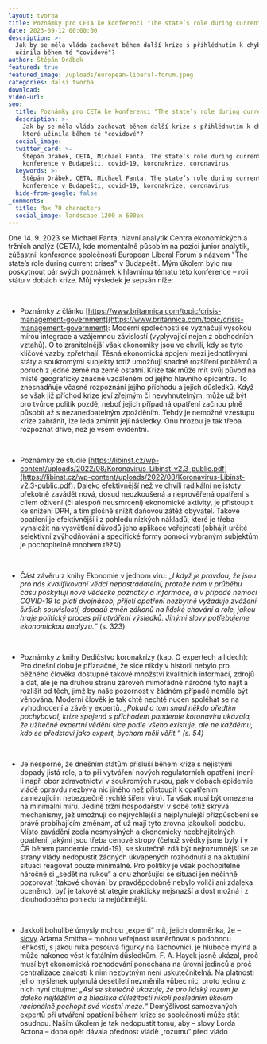 ```yaml
---
layout: tvorba
title: Poznámky pro CETA ke konferenci "The state’s role during current crises"
date: 2023-09-12 00:00:00
description: >-
  Jak by se měla vláda zachovat během další krize s přihlédnutím k chybám, které
  učinila během té "covidové"?
author: Štěpán Drábek
featured: true
featured_image: /uploads/european-liberal-forum.jpeg
categories: dalsi tvorba
download:
video-url:
seo:
  title: Poznámky pro CETA ke konferenci "The state’s role during current crises"
  description: >-
    Jak by se měla vláda zachovat během další krize s přihlédnutím k chybám,
    které učinila během té "covidové"?
  social_image:
  twitter_card: >-
    Štěpán Drábek, CETA, Michael Fanta, The state’s role during current crises,
    konference v Budapešti, covid-19, koronakrize, coronavirus
  keywords: >-
    Štěpán Drábek, CETA, Michael Fanta, The state’s role during current crises,
    konference v Budapešti, covid-19, koronakrize, coronavirus
  hide-from-google: false
_comments:
  title: Max 70 characters
  social_image: landscape 1200 x 600px
---
```

Dne 14. 9. 2023 se Michael Fanta, hlavní analytik Centra ekonomických a tržních analýz (CETA), kde momentálně působím na pozici junior analytik, zúčastnil konference společnosti European Liberal Forum s názvem "The state’s role during current crises" v Budapešti. Mým úkolem bylo mu poskytnout pár svých poznámek k hlavnímu tématu této konference – roli státu v dobách krize. Můj výsledek je sepsán níže:

&nbsp;

* Poznámky z článku [https://www.britannica.com/topic/crisis-management-government](https://www.britannica.com/topic/crisis-management-government): Moderní společnosti se vyznačují vysokou mírou integrace a vzájemnou závislostí (vyplývající nejen z obchodních vztahů). O to zranitelnější však ekonomiky jsou ve chvíli, kdy se tyto klíčové vazby zpřetrhají. Těsná ekonomická spojení mezi jednotlivými státy a soukromými subjekty totiž umožňují snadné rozšíření problémů a poruch z jedné země na země ostatní. Krize tak může mít svůj původ na místě geograficky značně vzdáleném od jejího hlavního epicentra. To znesnadňuje včasné rozpoznání jejího příchodu a jejích důsledků. Když se však již příchod krize jeví zřejmým či nevyhnutelným, může už být pro tvůrce politik pozdě, neboť jejich případná opatření začnou plně působit až s nezanedbatelným zpožděním. Tehdy je nemožné vzestupu krize zabránit, lze leda zmírnit její následky. Onu hrozbu je tak třeba rozpoznat dříve, než je všem evidentní.

  &nbsp;

* Poznámky ze studie [https://libinst.cz/wp-content/uploads/2022/08/Koronavirus-Libinst-v2.3-public.pdf](https://libinst.cz/wp-content/uploads/2022/08/Koronavirus-Libinst-v2.3-public.pdf): Daleko efektivnější než ve chvíli radikální nejistoty překotně zavádět nová, dosud neozkoušená a neprověřená opatření s cílem oživení (či alespoň neusmrcení) ekonomické aktivity, je přistoupit ke snížení DPH, a tím plošně snížit daňovou zátěž obyvatel. Takové opatření je efektivnější i z pohledu nízkých nákladů, které je třeba vynaložit na vysvětlení důvodů jeho aplikace veřejnosti (obhájit určité selektivní zvýhodňování a specifické formy pomoci vybraným subjektům je pochopitelně mnohem těžší).

  &nbsp;

* Část závěru z knihy Ekonomie v jednom viru: *„I když je pravdou, že jsou pro nás kvalifikovaní vědci nepostradatelní, protože nám v průběhu času poskytují nové vědecké poznatky a informace, a v případě nemoci COVID-19 to platí dvojnásob, přijetí opatření nezbytně vyžaduje zvážení širších souvislostí, dopadů změn zákonů na lidské chování a role, jakou hraje politický proces při utváření výsledků. Jinými slovy potřebujeme ekonomickou analýzu.“* (s. 323)

  &nbsp;

* Poznámky z knihy Dedičstvo koronakrízy (kap. O expertech a lidech): Pro dnešní dobu je příznačné, že sice nikdy v historii nebylo pro běžného člověka dostupné takové množství kvalitních informací, zdrojů a dat, ale je na druhou stranu zároveň mimořádně náročné tyto najít a rozlišit od těch, jimž by naše pozornost v žádném případě neměla být věnována. Moderní člověk je tak chtě nechtě nucen spoléhat se na vyhodnocení a závěry expertů. *„Pokud o tom snad někdo předtím pochyboval, krize spojená s příchodem pandemie koronaviru ukázala, že užitečné expertní vědění sice podle všeho existuje, ale ne každému, kdo se představí jako expert, bychom měli věřit.“ (s. 54)*

  &nbsp;

* Je nesporné, že dnešním státům přísluší během krize s nejistými dopady jistá role, a to při vytváření nových regulatorních opatření (není-li např. obor zdravotnictví v soukromých rukou, pak v dobách epidemie vládě opravdu nezbývá nic jiného než přistoupit k opatřením zamezujícím nebezpečně rychlé šíření viru). Ta však musí být omezena na minimální míru. Jedině tržní hospodářství v sobě totiž skrývá mechanismy, jež umožnují co nejrychlejší a nejplynulejší přizpůsobení se právě probíhajícím změnám, ať už mají tyto zrovna jakoukoli podobu. Místo zavádění zcela nesmyslných a ekonomicky neobhajitelných opatření, jakými jsou třeba cenové stropy (čehož svědky jsme byly i v ČR během pandemie covid-19), se skutečně zdá být nejrozumnější se ze strany vlády nedopustit žádných ukvapených rozhodnutí a na aktuální situaci reagovat pouze minimálně. Pro politiky je však pochopitelně náročné si „sedět na rukou“ a onu zhoršující se situaci jen nečinně pozorovat (takové chování by pravděpodobně nebylo voliči ani zdaleka oceněno), byť je takové strategie prakticky nejsnazší a dost možná i z dlouhodobého pohledu ta nejúčinnější.

  &nbsp;

* Jakkoli bohulibé úmysly mohou „experti“ mít, jejich domněnka, že – [slovy](https://libinst.cz/wp-content/uploads/2019/09/smith_tms.pdf) Adama Smitha – mohou veřejnost usměrňovat s podobnou lehkostí, s jakou ruka posouvá figurky na šachovnici, je hluboce mylná a může nakonec vést k fatálním důsledkům. F. A. Hayek jasně ukázal, proč musí být ekonomická rozhodování ponechána na úrovni jedinců a proč centralizace znalostí k nim nezbytným není uskutečnitelná. Na platnosti jeho myšlenek uplynulá desetiletí nezměnila vůbec nic, proto jednu z nich nyní citujme: *„Asi se skutečně ukazuje, že pro lidský rozum je daleko nejtěžším a z hlediska důležitosti nikoli posledním úkolem racionálně pochopit své vlastní meze.“* Domýšlivost samozvaných expertů při utváření opatření během krize se společnosti může stát osudnou. Naším úkolem je tak nedopustit tomu, aby – slovy Lorda Actona – doba opět dávala přednost vládě „rozumu“ před vládo
